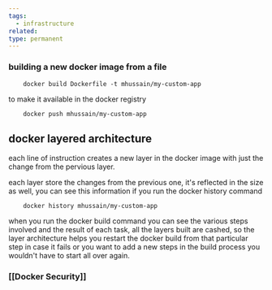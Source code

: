 ```yaml
---
tags:
  - infrastructure
related: 
type: permanent
---
```

### building a new docker image from a file 

```
	docker build Dockerfile -t mhussain/my-custom-app
```

to make it available in the docker registry 

```
	docker push mhussain/my-custom-app
```


## docker layered architecture 

each line of instruction creates a new layer in the docker image with just the change from the pervious layer. 

each layer store the changes from the previous one, it's reflected in the size as well, you can see this information if you run the docker history command 

```
	docker history mhussain/my-custom-app
```

when you run the docker build command you can see the various steps involved and the result of each task, all the layers built are cashed, so the layer architecture helps you restart the docker build from that particular step in case it fails or you want to add a new steps in the build process you wouldn't have to start all over again.


### [[Docker Security]]


